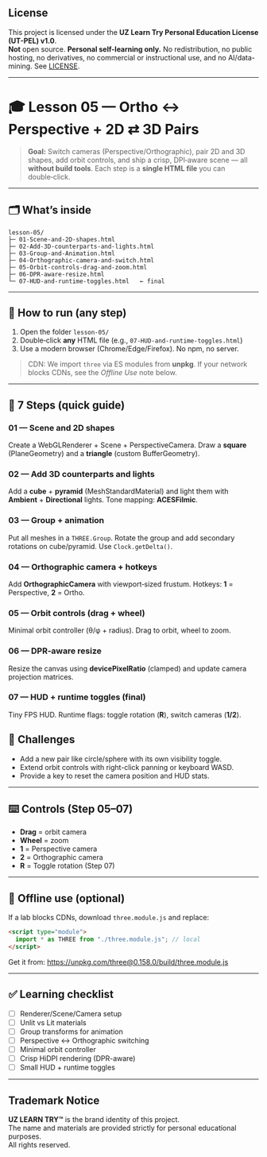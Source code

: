 ## License
This project is licensed under the **UZ Learn Try Personal Education License (UT-PEL) v1.0**.  
**Not** open source. **Personal self-learning only.** No redistribution, no public hosting, no derivatives, no commercial or instructional use, and no AI/data-mining. See [LICENSE](./LICENSE).

---

# 🎓 Lesson 05 — Ortho ↔ Perspective + 2D ⇄ 3D Pairs

> **Goal:** Switch cameras (Perspective/Orthographic), pair 2D and 3D shapes, add orbit controls, and ship a crisp, DPI‑aware scene — all **without build tools**. Each step is a **single HTML file** you can double‑click.

---

## 🗂 What’s inside

```
lesson-05/
├─ 01-Scene-and-2D-shapes.html
├─ 02-Add-3D-counterparts-and-lights.html
├─ 03-Group-and-Animation.html
├─ 04-Orthographic-camera-and-switch.html
├─ 05-Orbit-controls-drag-and-zoom.html
├─ 06-DPR-aware-resize.html
└─ 07-HUD-and-runtime-toggles.html   ← final
```

---

## 🚀 How to run (any step)

1. Open the folder `lesson-05/`
2. Double‑click **any** HTML file (e.g., `07-HUD-and-runtime-toggles.html`)
3. Use a modern browser (Chrome/Edge/Firefox). No npm, no server.

> CDN: We import `three` via ES modules from **unpkg**. If your network blocks CDNs, see the _Offline Use_ note below.

---

## 🧭 7 Steps (quick guide)

### 01 — Scene and 2D shapes
Create a WebGLRenderer + Scene + PerspectiveCamera. Draw a **square** (PlaneGeometry) and a **triangle** (custom BufferGeometry).

### 02 — Add 3D counterparts and lights
Add a **cube** + **pyramid** (MeshStandardMaterial) and light them with **Ambient** + **Directional** lights. Tone mapping: **ACESFilmic**.

### 03 — Group + animation
Put all meshes in a `THREE.Group`. Rotate the group and add secondary rotations on cube/pyramid. Use `Clock.getDelta()`.

### 04 — Orthographic camera + hotkeys
Add **OrthographicCamera** with viewport‑sized frustum. Hotkeys: **1** = Perspective, **2** = Ortho.

### 05 — Orbit controls (drag + wheel)
Minimal orbit controller (θ/φ + radius). Drag to orbit, wheel to zoom.

### 06 — DPR‑aware resize
Resize the canvas using **devicePixelRatio** (clamped) and update camera projection matrices.

### 07 — HUD + runtime toggles (final)
Tiny FPS HUD. Runtime flags: toggle rotation (**R**), switch cameras (**1/2**).

## 💪 Challenges
- Add a new pair like circle/sphere with its own visibility toggle.
- Extend orbit controls with right-click panning or keyboard WASD.
- Provide a key to reset the camera position and HUD stats.

---

## ⌨️ Controls (Step 05–07)
- **Drag** = orbit camera
- **Wheel** = zoom
- **1** = Perspective camera
- **2** = Orthographic camera
- **R** = Toggle rotation (Step 07)

---

## 🧱 Offline use (optional)
If a lab blocks CDNs, download `three.module.js` and replace:

```html
<script type="module">
  import * as THREE from "./three.module.js"; // local
</script>
```

Get it from: https://unpkg.com/three@0.158.0/build/three.module.js

---

## ✅ Learning checklist
- [ ] Renderer/Scene/Camera setup
- [ ] Unlit vs Lit materials
- [ ] Group transforms for animation
- [ ] Perspective ↔ Orthographic switching
- [ ] Minimal orbit controller
- [ ] Crisp HiDPI rendering (DPR-aware)
- [ ] Small HUD + runtime toggles

---

## Trademark Notice

**UZ LEARN TRY™** is the brand identity of this project.  
The name and materials are provided strictly for personal educational purposes.  
All rights reserved.
